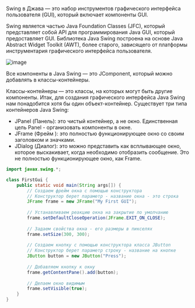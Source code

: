 Swing в Джава — это набор инструментов графического интерфейса пользователя (GUI), который включает компоненты GUI.

Swing является частью Java Foundation Classes (JFC), который представляет собой API для программирования Java GUI, который предоставляет GUI. Библиотека Java Swing построена на основе Java Abstract Widget Toolkit (AWT), более старого, зависящего от платформы инструментария графического интерфейса пользователя.

![image](https://github.com/ivbo01/java/assets/144561607/30808223-c7d0-4197-be74-adfeb3c72a1d)

Все компоненты в Java Swing — это JComponent, который можно добавлять в классы-контейнеры.

Классы-контейнеры — это классы, на которых могут быть другие компоненты. Итак, для создания графического интерфейса Java Swing нам понадобится хотя бы один объект-контейнер. Существует три типа контейнеров Java Swing:
- JPanel (Панель): это чистый контейнер, а не окно. Единственная цель Panel - организовать компоненты в окне.
- JFrame (Фрейм ): это полностью функционирующее окно со своим заголовком и значками.
- JDialog (Диалог): это можно представить как всплывающее окно, которое выскакивает, когда необходимо отобразить сообщение. Это не полностью функционирующее окно, как Frame.

```java
import javax.swing.*;

class FirstGui {
    public static void main(String args[]) {
        // Создаем фрейм окна с помощью конструктора
        // Конструктор берет параметр - название окна - это строка
        JFrame frame = new JFrame("My First GUI");
        
        // Устанавливаем реакцию окна на закрытие по умолчанию
        frame.setDefaultCloseOperation(JFrame.EXIT_ON_CLOSE);
        
        // Задаем свойства окна - его размеры в пикселях
        frame.setSize(300, 300);
        
        // Создаем кнопку с помощью конструктора класса JButton
        // Конструктор берет параметр строку - название на кнопке
        JButton button = new JButton("Press");
        
        // Добавляем кнопку к окну
        frame.getContentPane().add(button);
        
        // Делаем окно видимым
        frame.setVisible(true);
    }
}
```
